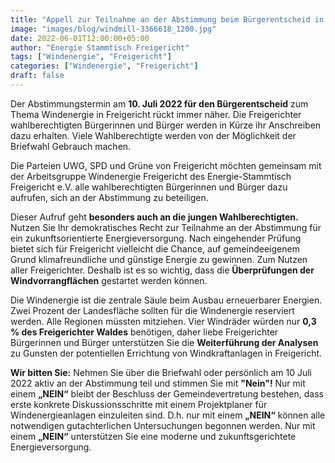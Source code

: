 ```yaml
---
title: "Appell zur Teilnahme an der Abstimmung beim Bürgerentscheid in Freigericht zur Machbarkeitsüberprüfung „Windenergie“"
image: "images/blog/windmill-3366618_1200.jpg"
date: 2022-06-01T12:00:00+05:00
author: "Energie Stammtisch Freigericht"
tags: ["Windenergie", "Freigericht"]
categories: ["Windenergie", "Freigericht"]
draft: false
---
```


Der Abstimmungstermin am **10. Juli 2022 für den Bürgerentscheid** zum Thema Windenergie in Freigericht rückt immer näher. Die Freigerichter wahlberechtigten Bürgerinnen und Bürger werden in Kürze ihr Anschreiben dazu erhalten. Viele Wahlberechtigte werden von der Möglichkeit der Briefwahl Gebrauch machen.

Die Parteien UWG, SPD und Grüne von Freigericht möchten gemeinsam mit der Arbeitsgruppe Windenergie Freigericht des Energie-Stammtisch Freigericht e.V. alle wahlberechtigten Bürgerinnen und Bürger dazu aufrufen, sich an der Abstimmung zu beteiligen.

Dieser Aufruf geht **besonders auch an die jungen Wahlberechtigten.** Nutzen Sie Ihr demokratisches Recht zur Teilnahme an der Abstimmung für ein zukunftsorientierte Energieversorgung. Nach eingehender Prüfung bietet sich für Freigericht vielleicht die Chance, auf gemeindeeigenem Grund klimafreundliche und günstige Energie zu gewinnen. Zum Nutzen aller Freigerichter. Deshalb ist es so wichtig, dass die **Überprüfungen der Windvorrangflächen** gestartet werden können.

Die Windenergie ist die zentrale Säule beim Ausbau erneuerbarer Energien. Zwei Prozent der Landesfläche sollten für die Windenergie reserviert werden. Alle Regionen müssten mitziehen. Vier Windräder würden nur **0,3 % des Freigerichter Waldes** benötigen, daher liebe Freigerichter Bürgerinnen und Bürger unterstützen Sie die **Weiterführung der Analysen** zu Gunsten der potentiellen Errichtung von Windkraftanlagen in Freigericht.

**Wir bitten Sie:** Nehmen Sie über die Briefwahl oder persönlich am 10 Juli 2022 aktiv an der Abstimmung teil und stimmen Sie mit **"Nein"!** Nur mit einem **„NEIN“** bleibt der Beschluss der Gemeindevertretung bestehen, dass erste konkrete Diskussionsschritte mit einem Projektplaner für Windenergieanlagen einzuleiten sind. D.h. nur mit einem **„NEIN“** können alle notwendigen gutachterlichen Untersuchungen begonnen werden. Nur mit einem **„NEIN“** unterstützen Sie eine moderne und zukunftsgerichtete Energieversorgung.


  
<!-- TODO: Bildnachweis dieser Seite:  
-- ## -- -->
